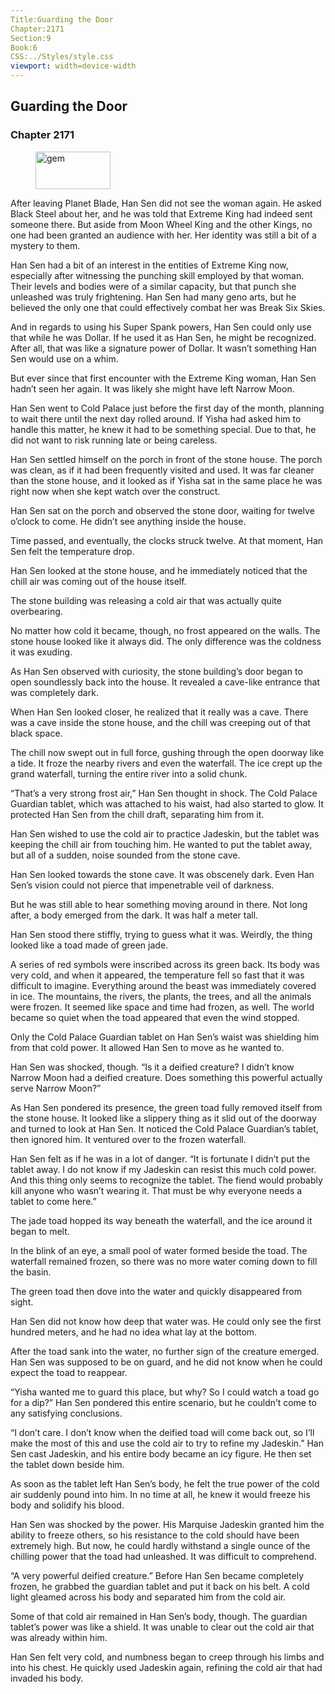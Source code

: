```yaml
---
Title:Guarding the Door 
Chapter:2171 
Section:9 
Book:6 
CSS:../Styles/style.css 
viewport: width=device-width
---
```

  
## Guarding the Door
### Chapter 2171
  
<figure>
	<img src="../Images/gem.gif" alt="gem" id="gem" width="120" height="60" />
</figure>
  

  
After leaving Planet Blade, Han Sen did not see the woman again. He asked Black Steel about her, and he was told that Extreme King had indeed sent someone there. But aside from Moon Wheel King and the other Kings, no one had been granted an audience with her. Her identity was still a bit of a mystery to them.

Han Sen had a bit of an interest in the entities of Extreme King now, especially after witnessing the punching skill employed by that woman. Their levels and bodies were of a similar capacity, but that punch she unleashed was truly frightening. Han Sen had many geno arts, but he believed the only one that could effectively combat her was Break Six Skies.

And in regards to using his Super Spank powers, Han Sen could only use that while he was Dollar. If he used it as Han Sen, he might be recognized. After all, that was like a signature power of Dollar. It wasn’t something Han Sen would use on a whim.

But ever since that first encounter with the Extreme King woman, Han Sen hadn’t seen her again. It was likely she might have left Narrow Moon.

Han Sen went to Cold Palace just before the first day of the month, planning to wait there until the next day rolled around. If Yisha had asked him to handle this matter, he knew it had to be something special. Due to that, he did not want to risk running late or being careless.

Han Sen settled himself on the porch in front of the stone house. The porch was clean, as if it had been frequently visited and used. It was far cleaner than the stone house, and it looked as if Yisha sat in the same place he was right now when she kept watch over the construct.

Han Sen sat on the porch and observed the stone door, waiting for twelve o’clock to come. He didn’t see anything inside the house.

Time passed, and eventually, the clocks struck twelve. At that moment, Han Sen felt the temperature drop.

Han Sen looked at the stone house, and he immediately noticed that the chill air was coming out of the house itself.

The stone building was releasing a cold air that was actually quite overbearing.

No matter how cold it became, though, no frost appeared on the walls. The stone house looked like it always did. The only difference was the coldness it was exuding.

As Han Sen observed with curiosity, the stone building’s door began to open soundlessly back into the house. It revealed a cave-like entrance that was completely dark.

When Han Sen looked closer, he realized that it really was a cave. There was a cave inside the stone house, and the chill was creeping out of that black space.

The chill now swept out in full force, gushing through the open doorway like a tide. It froze the nearby rivers and even the waterfall. The ice crept up the grand waterfall, turning the entire river into a solid chunk.

“That’s a very strong frost air,” Han Sen thought in shock. The Cold Palace Guardian tablet, which was attached to his waist, had also started to glow. It protected Han Sen from the chill draft, separating him from it.

Han Sen wished to use the cold air to practice Jadeskin, but the tablet was keeping the chill air from touching him. He wanted to put the tablet away, but all of a sudden, noise sounded from the stone cave.

Han Sen looked towards the stone cave. It was obscenely dark. Even Han Sen’s vision could not pierce that impenetrable veil of darkness.

But he was still able to hear something moving around in there. Not long after, a body emerged from the dark. It was half a meter tall.

Han Sen stood there stiffly, trying to guess what it was. Weirdly, the thing looked like a toad made of green jade.

A series of red symbols were inscribed across its green back. Its body was very cold, and when it appeared, the temperature fell so fast that it was difficult to imagine. Everything around the beast was immediately covered in ice. The mountains, the rivers, the plants, the trees, and all the animals were frozen. It seemed like space and time had frozen, as well. The world became so quiet when the toad appeared that even the wind stopped.

Only the Cold Palace Guardian tablet on Han Sen’s waist was shielding him from that cold power. It allowed Han Sen to move as he wanted to.

Han Sen was shocked, though. “Is it a deified creature? I didn’t know Narrow Moon had a deified creature. Does something this powerful actually serve Narrow Moon?”

As Han Sen pondered its presence, the green toad fully removed itself from the stone house. It looked like a slippery thing as it slid out of the doorway and turned to look at Han Sen. It noticed the Cold Palace Guardian’s tablet, then ignored him. It ventured over to the frozen waterfall.

Han Sen felt as if he was in a lot of danger. “It is fortunate I didn’t put the tablet away. I do not know if my Jadeskin can resist this much cold power. And this thing only seems to recognize the tablet. The fiend would probably kill anyone who wasn’t wearing it. That must be why everyone needs a tablet to come here.”

The jade toad hopped its way beneath the waterfall, and the ice around it began to melt.

In the blink of an eye, a small pool of water formed beside the toad. The waterfall remained frozen, so there was no more water coming down to fill the basin.

The green toad then dove into the water and quickly disappeared from sight.

Han Sen did not know how deep that water was. He could only see the first hundred meters, and he had no idea what lay at the bottom.

After the toad sank into the water, no further sign of the creature emerged. Han Sen was supposed to be on guard, and he did not know when he could expect the toad to reappear.

“Yisha wanted me to guard this place, but why? So I could watch a toad go for a dip?” Han Sen pondered this entire scenario, but he couldn’t come to any satisfying conclusions.

“I don’t care. I don’t know when the deified toad will come back out, so I’ll make the most of this and use the cold air to try to refine my Jadeskin.” Han Sen cast Jadeskin, and his entire body became an icy figure. He then set the tablet down beside him.

As soon as the tablet left Han Sen’s body, he felt the true power of the cold air suddenly pound into him. In no time at all, he knew it would freeze his body and solidify his blood.

Han Sen was shocked by the power. His Marquise Jadeskin granted him the ability to freeze others, so his resistance to the cold should have been extremely high. But now, he could hardly withstand a single ounce of the chilling power that the toad had unleashed. It was difficult to comprehend.

“A very powerful deified creature.” Before Han Sen became completely frozen, he grabbed the guardian tablet and put it back on his belt. A cold light gleamed across his body and separated him from the cold air.

Some of that cold air remained in Han Sen’s body, though. The guardian tablet’s power was like a shield. It was unable to clear out the cold air that was already within him.

Han Sen felt very cold, and numbness began to creep through his limbs and into his chest. He quickly used Jadeskin again, refining the cold air that had invaded his body.